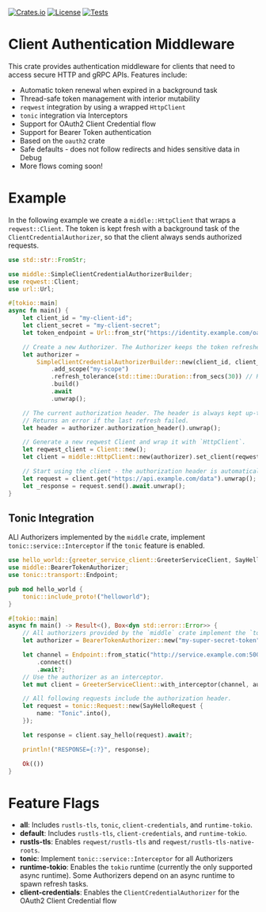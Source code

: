[![Crates.io](https://img.shields.io/crates/v/middle)](https://crates.io/crates/middle)
[![License](https://img.shields.io/badge/License-Apache_2.0-blue.svg)](https://opensource.org/licenses/Apache-2.0)
[![Tests](https://github.com/vakamo-labs/middle-rs/actions/workflows/ci.yaml/badge.svg)](https://github.com/vakamo-labs/middle-rs/actions/workflows/ci.yaml)

# Client Authentication Middleware

This crate provides authentication middleware for clients that need to access secure HTTP and gRPC APIs. Features include:

* Automatic token renewal when expired in a background task
* Thread-safe token management with interior mutability
* `reqwest` integration by using a wrapped `HttpClient`
* `tonic` integration via Interceptors
* Support for OAuth2 Client Credential flow
* Support for Bearer Token authentication
* Based on the `oauth2` crate
* Safe defaults - does not follow redirects and hides sensitive data in Debug
* More flows coming soon!

# Example

In the following example we create a `middle::HttpClient` that wraps a `reqwest::Client`.
The token is kept fresh with a background task of the `ClientCredentialAuthorizer`, so that the client always sends authorized requests.

```rust
use std::str::FromStr;

use middle::SimpleClientCredentialAuthorizerBuilder;
use reqwest::Client;
use url::Url;

#[tokio::main]
async fn main() {
    let client_id = "my-client-id";
    let client_secret = "my-client-secret";
    let token_endpoint = Url::from_str("https://identity.example.com/oauth2/token").unwrap();

    // Create a new Authorizer. The Authorizer keeps the token refreshed in the background.
    let authorizer =
        SimpleClientCredentialAuthorizerBuilder::new(client_id, client_secret, token_endpoint)
            .add_scope("my-scope")
            .refresh_tolerance(std::time::Duration::from_secs(30)) // Refresh 30 seconds before expiry
            .build()
            .await
            .unwrap();

    // The current authorization header. The header is always kept up-to-date.
    // Returns an error if the last refresh failed.
    let header = authorizer.authorization_header().unwrap();

    // Generate a new reqwest Client and wrap it with `HttpClient`.
    let reqwest_client = Client::new();
    let client = middle::HttpClient::new(authorizer).set_client(reqwest_client);

    // Start using the client - the authorization header is automatically added.
    let request = client.get("https://api.example.com/data").unwrap();
    let _response = request.send().await.unwrap();
}
```

## Tonic Integration
ALl Authorizers implemented by the `middle` crate, implement `tonic::service::Interceptor` if the `tonic` feature is enabled.

```rust
use hello_world::{greeter_service_client::GreeterServiceClient, SayHelloRequest};
use middle::BearerTokenAuthorizer;
use tonic::transport::Endpoint;

pub mod hello_world {
    tonic::include_proto!("helloworld");
}

#[tokio::main]
async fn main() -> Result<(), Box<dyn std::error::Error>> {
    // All authorizers provided by the `middle` crate implement the `tonic::Interceptor` trait.
    let authorizer = BearerTokenAuthorizer::new("my-super-secret-token")?;

    let channel = Endpoint::from_static("http://service.example.com:50051")
        .connect()
        .await?;
    // Use the authorizer as an interceptor.
    let mut client = GreeterServiceClient::with_interceptor(channel, authorizer);

    // All following requests include the authorization header.
    let request = tonic::Request::new(SayHelloRequest {
        name: "Tonic".into(),
    });

    let response = client.say_hello(request).await?;

    println!("RESPONSE={:?}", response);

    Ok(())
}
```

# Feature Flags

- **all**: Includes `rustls-tls`, `tonic`, `client-credentials`, and `runtime-tokio`.
- **default**: Includes `rustls-tls`, `client-credentials`, and `runtime-tokio`.
- **rustls-tls**: Enables `reqwest/rustls-tls` and `reqwest/rustls-tls-native-roots`.
- **tonic**: Implement `tonic::service::Interceptor` for all Authorizers
- **runtime-tokio**: Enables the `tokio` runtime (currently the only supported async runtime). Some Authorizers depend on an async runtime to spawn refresh tasks.
- **client-credentials**: Enables the `ClientCredentialAuthorizer` for the OAuth2 Client Credential flow
